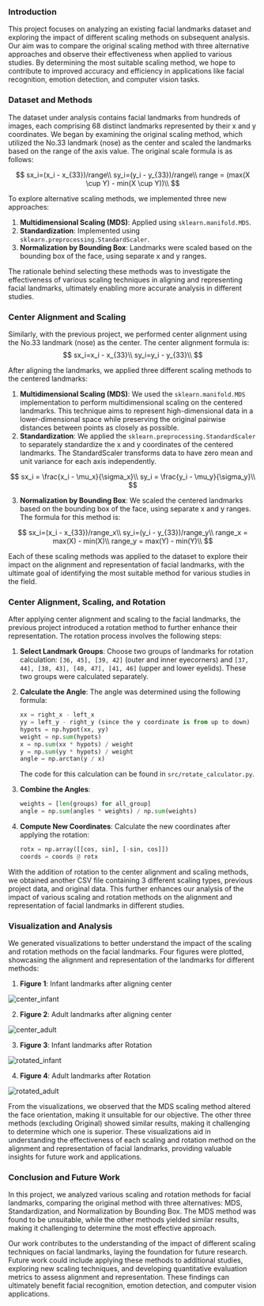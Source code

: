 ### Introduction

This project focuses on analyzing an existing facial landmarks dataset and exploring the impact of different scaling
methods on subsequent analysis. Our aim was to compare the original scaling method with three alternative approaches and
observe their effectiveness when applied to various studies. By determining the most suitable scaling method, we hope to
contribute to improved accuracy and efficiency in applications like facial recognition, emotion detection, and computer
vision tasks.

### Dataset and Methods

The dataset under analysis contains facial landmarks from hundreds of images, each comprising 68 distinct landmarks
represented by their x and y coordinates. We began by examining the original scaling method, which utilized the No.33
landmark (nose) as the center and scaled the landmarks based on the range of the axis value. The original scale formula
is as follows:

$$
sx_i=(x_i - x_{33})/range\\
sy_i=(y_i - y_{33})/range\\
range = (max(X \cup Y) - min(X \cup Y))\\
$$

To explore alternative scaling methods, we implemented three new approaches:

1. **Multidimensional Scaling (MDS)**: Applied using `sklearn.manifold.MDS`.
2. **Standardization**: Implemented using `sklearn.preprocessing.StandardScaler`.
3. **Normalization by Bounding Box**: Landmarks were scaled based on the bounding box of the face, using separate x and
   y ranges.

The rationale behind selecting these methods was to investigate the effectiveness of various scaling techniques in
aligning and representing facial landmarks, ultimately enabling more accurate analysis in different studies.

### Center Alignment and Scaling

Similarly, with the previous project, we performed center alignment using the No.33 landmark (nose) as the center. The
center alignment formula is:
$$
sx_i=x_i - x_{33}\\
sy_i=y_i - y_{33}\\
$$

After aligning the landmarks, we applied three different scaling methods to the centered landmarks:

1. **Multidimensional Scaling (MDS)**: We used the `sklearn.manifold.MDS` implementation to perform multidimensional
   scaling on the centered landmarks. This technique aims to represent high-dimensional data in a lower-dimensional
   space while preserving the original pairwise distances between points as closely as possible.
2. **Standardization**: We applied the `sklearn.preprocessing.StandardScaler` to separately standardize the x and y
   coordinates of the centered landmarks. The StandardScaler transforms data to have zero mean and unit variance for
   each axis independently.

$$
sx_i = \frac{x_i - \mu_x}{\sigma_x}\\
sy_i = \frac{y_i - \mu_y}{\sigma_y}\\
$$

3. **Normalization by Bounding Box**: We scaled the centered landmarks based on the bounding box of the face, using
   separate x and y ranges. The formula for this method is:

$$
sx_i=(x_i - x_{33})/range_x\\
sy_i=(y_i - y_{33})/range_y\\
range_x = max(X) - min(X)\\
range_y = max(Y) - min(Y)\\
$$

Each of these scaling methods was applied to the dataset to explore their impact on the alignment and representation of
facial landmarks, with the ultimate goal of identifying the most suitable method for various studies in the field.

### Center Alignment, Scaling, and Rotation

After applying center alignment and scaling to the facial landmarks, the previous project introduced a rotation method
to further enhance their representation. The rotation process involves the following steps:

1. **Select Landmark Groups**: Choose two groups of landmarks for rotation calculation: `[36, 45], [39, 42]` (outer and
   inner eyecorners) and `[37, 44], [38, 43], [40, 47], [41, 46]` (upper and lower eyelids). These two groups were
   calculated separately.

2. **Calculate the Angle**: The angle was determined using the following formula:

   ```python
   xx = right_x - left_x
   yy = left_y - right_y (since the y coordinate is from up to down)
   hypots = np.hypot(xx, yy)
   weight = np.sum(hypots)
   x = np.sum(xx * hypots) / weight
   y = np.sum(yy * hypots) / weight
   angle = np.arctan(y / x)
   ```

   The code for this calculation can be found in `src/rotate_calculator.py`.

3. **Combine the Angles**:

   ```python
   weights = [len(groups) for all_group]
   angle = np.sum(angles * weights) / np.sum(weights)
   ```


4. **Compute New Coordinates**: Calculate the new coordinates after applying the rotation:

   ```python
   rotx = np.array([[cos, sin], [-sin, cos]])
   coords = coords @ rotx
   ```

With the addition of rotation to the center alignment and scaling methods, we obtained another CSV file containing 3
different scaling types, previous project data, and original data. This further enhances our analysis of the impact of
various scaling and rotation methods on the alignment and representation of facial landmarks in different studies.

### Visualization and Analysis

We generated visualizations to better understand the impact of the scaling and rotation methods on the facial landmarks.
Four figures were plotted, showcasing the alignment and representation of the landmarks for different methods:

1. **Figure 1**: Infant landmarks after aligning center

![center_infant](./outcome/scale/center_infant.png)

2. **Figure 2**: Adult landmarks after aligning center

![center_adult](./outcome/scale/center_adult.png)

3. **Figure 3**: Infant landmarks after Rotation

![rotated_infant](./outcome/scale/rotated_infant.png)

4. **Figure 4**: Adult landmarks after Rotation

![rotated_adult](./outcome/scale/rotated_adult.png)

From the visualizations, we observed that the MDS scaling method altered the face orientation, making it unsuitable for
our objective. The other three methods (excluding Original) showed similar results, making it challenging to determine
which one is superior. These visualizations aid in understanding the effectiveness of each scaling and rotation method
on the alignment and representation of facial landmarks, providing valuable insights for future work and applications.

### Conclusion and Future Work

In this project, we analyzed various scaling and rotation methods for facial landmarks, comparing the original method
with three alternatives: MDS, Standardization, and Normalization by Bounding Box. The MDS method was found to be
unsuitable, while the other methods yielded similar results, making it challenging to determine the most effective
approach.

Our work contributes to the understanding of the impact of different scaling techniques on facial landmarks, laying the
foundation for future research. Future work could include applying these methods to additional studies, exploring new
scaling techniques, and developing quantitative evaluation metrics to assess alignment and representation. These
findings can ultimately benefit facial recognition, emotion detection, and computer vision applications.